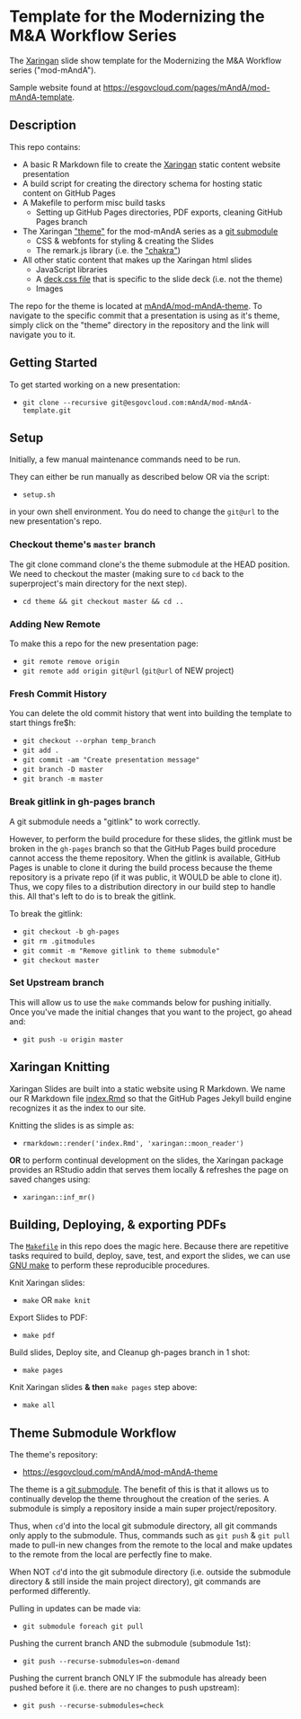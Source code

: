 # Template for the Modernizing the M&A Workflow Series
The [Xaringan](https://github.com/yihui/xaringan) slide show template for the Modernizing the M&A Workflow series ("mod-mAndA").

Sample website found at https://esgovcloud.com/pages/mAndA/mod-mAndA-template.

## Description
This repo contains:

- A basic R Markdown file to create the [Xaringan](https://github.com/yihui/xaringan) static content website presentation
- A build script for creating the directory schema for hosting static content on GitHub Pages
- A Makefile to perform misc build tasks
    - Setting up GitHub Pages directories, PDF exports, cleaning GitHub Pages branch
- The Xaringan ["theme"](https://github.com/yihui/xaringan/wiki/Themes) for the mod-mAndA series as a [git submodule](https://git-scm.com/docs/gitsubmodules)
    - CSS & webfonts for styling & creating the Slides
    - The remark.js library (i.e. the ["chakra"](https://cran.r-project.org/web/packages/xaringan/xaringan.pdf#Rfn.moon.Rul.reader.1))
- All other static content that makes up the Xaringan html slides
    - JavaScript libraries
    - A [deck.css file](assets/css/deck.css) that is specific to the slide deck (i.e. not the theme)
    - Images

The repo for the theme is located at [mAndA/mod-mAndA-theme](https://esgovcloud.com/mAndA/mod-mAndA-theme). To navigate to the specific commit that a presentation is using as it's theme, simply click on the "theme" directory in the repository and the link will navigate you to it.

## Getting Started

To get started working on a new presentation:

- `git clone --recursive git@esgovcloud.com:mAndA/mod-mAndA-template.git`

## Setup

Initially, a few manual maintenance commands need to be run.

They can either be run manually as described below OR via the script:

- `setup.sh`

in your own shell environment. You do need to change the `git@url` to the new presentation's repo.

### Checkout theme's `master` branch

The git clone command clone's the theme submodule at the HEAD position. We need to checkout the master (making sure to `cd` back to the superproject's main directory for the next step).

- `cd theme && git checkout master && cd ..`

### Adding New Remote

To make this a repo for the new presentation page:

- `git remote remove origin`
- `git remote add origin git@url` (`git@url` of NEW project)

### Fresh Commit History

You can delete the old commit history that went into building the template to start things fre$h:

- `git checkout --orphan temp_branch`
- `git add .`
- `git commit -am "Create presentation message"`
- `git branch -D master`
- `git branch -m master`

### Break gitlink in gh-pages branch

A git submodule needs a "gitlink" to work correctly.

However, to perform the build procedure for these slides, the gitlink must be broken in the `gh-pages` branch so that the GitHub Pages build procedure cannot access the theme repository. When the gitlink is available, GitHub Pages is unable to clone it during the build process because the theme repository is a private repo (if it was public, it WOULD be able to clone it). Thus, we copy files to a distribution directory in our build step to handle this. All that's left to do is to break the gitlink.

To break the gitlink:

- `git checkout -b gh-pages`
- `git rm .gitmodules`
- `git commit -m "Remove gitlink to theme submodule"`
- `git checkout master`

### Set Upstream branch

This will allow us to use the `make` commands below for pushing initially.
Once you've made the initial changes that you want to the project, go ahead and:

- `git push -u origin master`


## Xaringan Knitting

Xaringan Slides are built into a static website using R Markdown. We name our R Markdown file [index.Rmd](index.Rmd) so that the GitHub Pages Jekyll build engine recognizes it as the index to our site.

Knitting the slides is as simple as:

- `rmarkdown::render('index.Rmd', 'xaringan::moon_reader')`

**OR** to perform continual development on the slides, the Xaringan package provides an RStudio addin that serves them locally & refreshes the page on saved changes using:

- `xaringan::inf_mr()`

## Building, Deploying, & exporting PDFs

The [`Makefile`](Makefile) in this repo does the magic here. Because there are repetitive tasks required to build, deploy, save, test, and export the slides, we can use [GNU make](https://www.gnu.org/software/make/manual/make.html) to perform these reproducible procedures.

Knit Xaringan slides:

- `make` OR `make knit`

Export Slides to PDF:

- `make pdf`

Build slides, Deploy site, and Cleanup gh-pages branch in 1 shot:

- `make pages`

Knit Xaringan slides **& then** `make pages` step above:

- `make all`

## Theme Submodule Workflow

The theme's repository:

- https://esgovcloud.com/mAndA/mod-mAndA-theme

The theme is a [git submodule](https://git-scm.com/docs/gitsubmodules). The benefit of this is that it allows us to continually develop the theme throughout the creation of the series. A submodule is simply a repository inside a main super project/repository.

Thus, when `cd`'d into the local git submodule directory, all git commands only apply to the submodule.
Thus, commands such as `git push` & `git pull` made to pull-in new changes from the remote to the local and make updates to the remote from the local are perfectly fine to make.

When NOT `cd`'d into the git submodule directory (i.e. outside the submodule directory & still inside the main project directory), git commands are performed differently.

Pulling in updates can be made via:

- `git submodule foreach git pull`

Pushing the current branch AND the submodule (submodule 1st):

- `git push --recurse-submodules=on-demand`

Pushing the current branch ONLY IF the submodule has already been pushed before it (i.e. there are no changes to push upstream):

- `git push --recurse-submodules=check`
